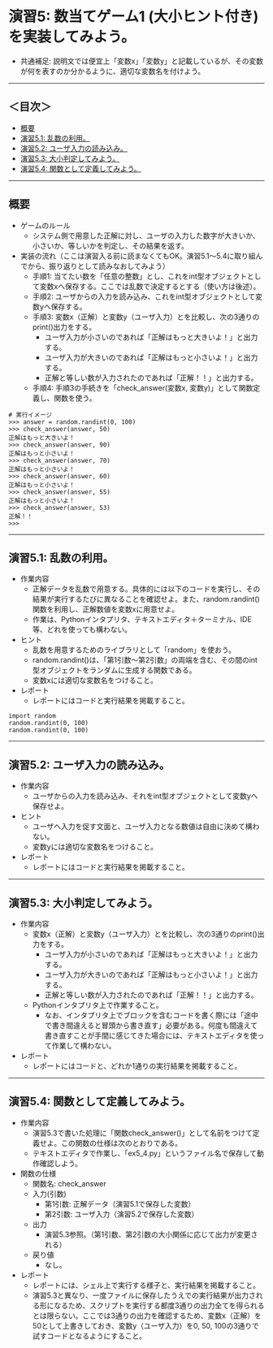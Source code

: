 # 演習5: 数当てゲーム1 (大小ヒント付き) を実装してみよう。
- 共通補足: 説明文では便宜上「変数x」「変数y」と記載しているが、その変数が何を表すのか分かるように、適切な変数名を付けよう。

<hr>

## ＜目次＞
- <a href="#abst">概要</a>
- <a href="#ex5_1">演習5.1: 乱数の利用。</a>
- <a href="#ex5_2">演習5.2: ユーザ入力の読み込み。</a>
- <a href="#ex5_3">演習5.3: 大小判定してみよう。</a>
- <a href="#ex5_4">演習5.4: 関数として定義してみよう。</a>

<hr>

## <a name="abst">概要</a>
- ゲームのルール
  - システム側で用意した正解に対し、ユーザの入力した数字が大きいか、小さいか、等しいかを判定し、その結果を返す。
- 実装の流れ（ここは演習入る前に読まなくてもOK。演習5.1〜5.4に取り組んでから、振り返りとして読みなおしてみよう）
  - 手順1: 当てたい数を「任意の整数」とし、これをint型オブジェクトとして変数xへ保存する。ここでは乱数で決定するとする（使い方は後述）。
  - 手順2: ユーザからの入力を読み込み、これをint型オブジェクトとして変数yへ保存する。
  - 手順3: 変数x（正解）と変数y（ユーザ入力）とを比較し、次の3通りのprint()出力をする。
    - ユーザ入力が小さいのであれば「正解はもっと大きいよ！」と出力する。
    - ユーザ入力が大きいのであれば「正解はもっと小さいよ！」と出力する。
    - 正解と等しい数が入力されたのであれば「正解！！」と出力する。
  - 手順4: 手順3の手続きを「check_answer(変数x, 変数y)」として関数定義し、関数を使う。
```
# 実行イメージ
>>> answer = random.randint(0, 100)
>>> check_answer(answer, 50)
正解はもっと大きいよ！
>>> check_answer(answer, 90)
正解はもっと小さいよ！
>>> check_answer(answer, 70)
正解はもっと小さいよ！
>>> check_answer(answer, 60)
正解はもっと小さいよ！
>>> check_answer(answer, 55)
正解はもっと小さいよ！
>>> check_answer(answer, 53)
正解！！
>>>
```

<hr>

## <a name="ex5_1">演習5.1: 乱数の利用。</a>
- 作業内容
  - 正解データを乱数で用意する。具体的には以下のコードを実行し、その結果が実行するたびに異なることを確認せよ。また、random.randint()関数を利用し、正解数値を変数xに用意せよ。
  - 作業は、Pythonインタプリタ、テキストエディタ＋ターミナル、IDE等、どれを使っても構わない。
- ヒント
  - 乱数を用意するためのライブラリとして「random」を使おう。
  - random.randint()は、「第1引数〜第2引数」の両端を含む、その間のint型オブジェクトをランダムに生成する関数である。
  - 変数xには適切な変数名をつけること。
- レポート
  - レポートにはコードと実行結果を掲載すること。
```
import random
random.randint(0, 100)
random.randint(0, 100)
```

<hr>

## <a name="ex5_2">演習5.2: ユーザ入力の読み込み。</a>
- 作業内容
  - ユーザからの入力を読み込み、それをint型オブジェクトとして変数yへ保存せよ。
- ヒント
  - ユーザへ入力を促す文面と、ユーザ入力となる数値は自由に決めて構わない。
  - 変数yには適切な変数名をつけること。
- レポート
  - レポートにはコードと実行結果を掲載すること。

<hr>

## <a name="ex5_3">演習5.3: 大小判定してみよう。</a>
- 作業内容
  - 変数x（正解）と変数y（ユーザ入力）とを比較し、次の3通りのprint()出力をする。
    - ユーザ入力が小さいのであれば「正解はもっと大きいよ！」と出力する。
    - ユーザ入力が大きいのであれば「正解はもっと小さいよ！」と出力する。
    - 正解と等しい数が入力されたのであれば「正解！！」と出力する。
  - Pythonインタプリタ上で作業すること。
    - なお、インタプリタ上でブロックを含むコードを書く際には「途中で書き間違えると冒頭から書き直す」必要がある。何度も間違えて書き直すことが手間に感じてきた場合には、テキストエディタを使って作業して構わない。
- レポート
  - レポートにはコードと、どれか1通りの実行結果を掲載すること。

<hr>

## <a name="ex5_4">演習5.4: 関数として定義してみよう。</a>
- 作業内容
  - 演習5.3で書いた処理に「関数check_answer()」として名前をつけて定義せよ。この関数の仕様は次のとおりである。
  - テキストエディタで作業し、「ex5_4.py」というファイル名で保存して動作確認しよう。
- 関数の仕様
  - 関数名: check_answer
  - 入力(引数)
    - 第1引数: 正解データ（演習5.1で保存した変数）
    - 第2引数: ユーザ入力（演習5.2で保存した変数）
  - 出力
    - 演習5.3参照。（第1引数、第2引数の大小関係に応じて出力が変更される）
  - 戻り値
    - なし。
- レポート
  - レポートには、シェル上で実行する様子と、実行結果を掲載すること。
  - 演習5.3と異なり、一度ファイルに保存したうえでの実行結果が出力される形になるため、スクリプトを実行する都度3通りの出力全てを得られるとは限らない。ここでは3通りの出力を確認するため、変数x（正解）を50として上書きしておき、変数y（ユーザ入力）を0, 50, 100の3通りで試すコードとなるようにすること。

